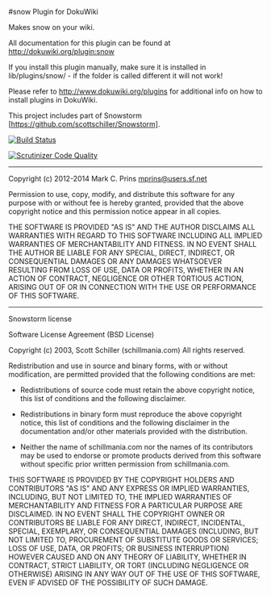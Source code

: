 #snow Plugin for DokuWiki

Makes snow on your wiki.

All documentation for this plugin can be found at
http://dokuwiki.org/plugin:snow

If you install this plugin manually, make sure it is installed in
lib/plugins/snow/ - if the folder is called different it will not work!

Please refer to http://www.dokuwiki.org/plugins for additional info
on how to install plugins in DokuWiki.

This project includes part of Snowstorm [https://github.com/scottschiller/Snowstorm].

[![Build Status](https://travis-ci.org/mprins/dokuwiki-plugin-snow.svg?branch=master)](https://travis-ci.org/mprins/dokuwiki-plugin-snow)

[![Scrutinizer Code Quality](https://scrutinizer-ci.com/g/mprins/dokuwiki-plugin-snow/badges/quality-score.png?b=master)](https://scrutinizer-ci.com/g/mprins/dokuwiki-plugin-snow/?branch=master)


----
  Copyright (c) 2012-2014 Mark C. Prins <mprins@users.sf.net>

  Permission to use, copy, modify, and distribute this software for any
  purpose with or without fee is hereby granted, provided that the above
  copyright notice and this permission notice appear in all copies.

  THE SOFTWARE IS PROVIDED "AS IS" AND THE AUTHOR DISCLAIMS ALL WARRANTIES
  WITH REGARD TO THIS SOFTWARE INCLUDING ALL IMPLIED WARRANTIES OF
  MERCHANTABILITY AND FITNESS. IN NO EVENT SHALL THE AUTHOR BE LIABLE FOR
  ANY SPECIAL, DIRECT, INDIRECT, OR CONSEQUENTIAL DAMAGES OR ANY DAMAGES
  WHATSOEVER RESULTING FROM LOSS OF USE, DATA OR PROFITS, WHETHER IN AN
  ACTION OF CONTRACT, NEGLIGENCE OR OTHER TORTIOUS ACTION, ARISING OUT OF
  OR IN CONNECTION WITH THE USE OR PERFORMANCE OF THIS SOFTWARE.

---
Snowstorm license

Software License Agreement (BSD License)

Copyright (c) 2003, Scott Schiller (schillmania.com)
All rights reserved.

Redistribution and use in source and binary forms, with or without modification,
are permitted provided that the following conditions are met:

* Redistributions of source code must retain the above copyright notice, this
  list of conditions and the following disclaimer.

* Redistributions in binary form must reproduce the above copyright notice, this
  list of conditions and the following disclaimer in the documentation and/or
  other materials provided with the distribution.

* Neither the name of schillmania.com nor the names of its contributors may be
  used to endorse or promote products derived from this software without
  specific prior written permission from schillmania.com.

THIS SOFTWARE IS PROVIDED BY THE COPYRIGHT HOLDERS AND CONTRIBUTORS "AS IS" AND
ANY EXPRESS OR IMPLIED WARRANTIES, INCLUDING, BUT NOT LIMITED TO, THE IMPLIED
WARRANTIES OF MERCHANTABILITY AND FITNESS FOR A PARTICULAR PURPOSE ARE
DISCLAIMED. IN NO EVENT SHALL THE COPYRIGHT OWNER OR CONTRIBUTORS BE LIABLE FOR
ANY DIRECT, INDIRECT, INCIDENTAL, SPECIAL, EXEMPLARY, OR CONSEQUENTIAL DAMAGES
(INCLUDING, BUT NOT LIMITED TO, PROCUREMENT OF SUBSTITUTE GOODS OR SERVICES;
LOSS OF USE, DATA, OR PROFITS; OR BUSINESS INTERRUPTION) HOWEVER CAUSED AND ON
ANY THEORY OF LIABILITY, WHETHER IN CONTRACT, STRICT LIABILITY, OR TORT
(INCLUDING NEGLIGENCE OR OTHERWISE) ARISING IN ANY WAY OUT OF THE USE OF THIS
SOFTWARE, EVEN IF ADVISED OF THE POSSIBILITY OF SUCH DAMAGE.
